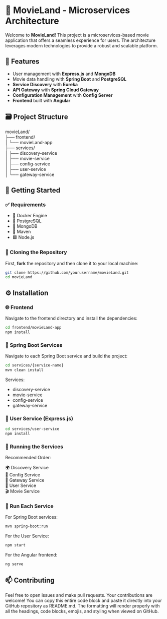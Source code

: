 # 🎥 MovieLand - Microservices Architecture

Welcome to **MovieLand**! This project is a microservices-based movie application that offers a seamless experience for users. The architecture leverages modern technologies to provide a robust and scalable platform.

## 🌟 Features

* User management with **Express.js** and **MongoDB**
* Movie data handling with **Spring Boot** and **PostgreSQL**
* **Service Discovery** with **Eureka**
* **API Gateway** with **Spring Cloud Gateway**
* **Configuration Management** with **Config Server**
* **Frontend** built with **Angular**

## 🗃️ Project Structure

movieLand/  
├── frontend/  
│   └── movieLand-app  
├── services/  
│   ├── discovery-service  
│   ├── movie-service  
│   ├── config-service  
│   ├── user-service  
│   └── gateway-service


## 🚀 Getting Started

### ✅ Requirements

* 🐋 Docker Engine
* 🐘 PostgreSQL
* 🍃 MongoDB
* 📝 Maven
* 🟩 Node.js

### 📂 Cloning the Repository

First, **fork** the repository and then clone it to your local machine:

```bash
git clone https://github.com/yourusername/movieLand.git
cd movieLand
```

## ⚙️ Installation
### 🌐 Frontend

Navigate to the frontend directory and install the dependencies:

```bash
cd frontend/movieLand-app
npm install
```

### 🧩 Spring Boot Services

Navigate to each Spring Boot service and build the project:

```bash
cd services/{service-name}
mvn clean install
```

Services:

* discovery-service
* movie-service
* config-service
* gateway-service

### 📝 User Service (Express.js)

```bash
cd services/user-service
npm install
```

### 🏃 Running the Services
Recommended Order:

🌍 Discovery Service  
🔧 Config Service  
🚪 Gateway Service  
👥 User Service  
🎬 Movie Service

### 🌱 Run Each Service
For Spring Boot services:
```bash
mvn spring-boot:run
```
For the User Service:
```bash
npm start
```
For the Angular frontend:
```bash
ng serve
```

## 📫 Contributing

Feel free to open issues and make pull requests. Your contributions are welcome!
You can copy this entire code block and paste it directly into your GitHub repository as README.md. The formatting will render properly with all the headings, code blocks, emojis, and styling when viewed on GitHub.
